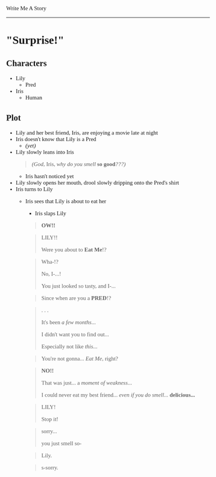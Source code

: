 <style>body{font:15px"Verdana"};</style>

Write Me A Story
****************
"Surprise!"
===========

Characters
----------
- Lily
	- Pred
- Iris
	- Human

Plot
----
- Lily and her best friend,
	Iris,
	are enjoying a movie late at night
- Iris doesn't know that Lily is a Pred
	- _(yet)_
- Lily slowly leans into Iris
	> _(God,_
		Iris,
		_why do you smell_ __so good__*???)*
	- Iris hasn't noticed yet
- Lily slowly opens her mouth,
	drool slowly dripping onto the Pred's shirt
- Iris turns to Lily
	- Iris sees that Lily is about to eat her
		- Iris slaps Lily
		> __OW!!__

		> LILY!!
		>
		> Were you about to __Eat Me__!?

		> Wha-!?
		>
		> No,
			I-...!
		>
		> You just looked so tasty,
			and I-...

		> Since when are you a __PRED__!?

		> . . .
		>
		> It's been _a few months_...
		>
		> I didn't want you to find out...
		>
		> Especially not like _this_...

		> You're not gonna...
			_Eat Me_,
			right?

		> __NO!!__
		>
		> That was just...
			a _moment of weakness_...
		>
		> I could never eat my best friend...
			_even if you do smell..._
			__delicious...__

		> LILY!
		>
		> Stop it!

		> sorry...
		>
		> you just smell so-

		> Lily.

		> s-sorry.